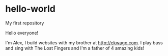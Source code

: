 # hello-world
My first repository

Hello everyone!

I'm Alex, I build websites with my brother at http://ekwago.com.
I play bass and sing with The Lost Fingers and I'm a father of 4 amazing kids!

